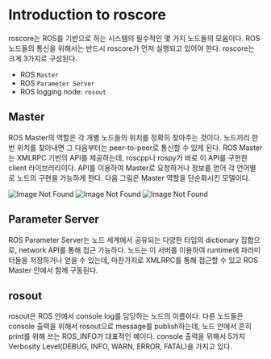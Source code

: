# Introduction to roscore

roscore는 ROS를 기반으로 하는 시스템의 필수적인 몇 가지 노드들의 모음이다. ROS 노드들의 통신을 위해서는 반드시 roscore가 먼저 실행되고 있어야 한다. roscore는 크게 3가지로 구성된다.

- ROS `Master`
- ROS `Parameter Server`
- ROS logging node: `rosout`

## Master

ROS Master의 역할은 각 개별 노드들의 위치를 정확히 찾아주는 것이다. 노드끼리 한번 위치를 찾아내면 그 다음부터는 peer-to-peer로 통신할 수 있게 된다. ROS Master는 XMLRPC 기반의 API를 제공하는데, roscpp나 rospy가 바로 이 API를 구현한 client 라이브러리이다. API를 이용하여 Master로 요청하거나 정보를 얻어 각 언어별로 노드의 구현을 가능하게 한다. 다음 그림은 Master 역할을 단순화시킨 모델이다.

![Image Not Found](http://wiki.ros.org/Master?action=AttachFile&do=get&target=ROS_master_example_english_1.png)
![Image Not Found](http://wiki.ros.org/Master?action=AttachFile&do=get&target=ROS_master_example_english_2.png)
![Image Not Found](http://wiki.ros.org/Master?action=AttachFile&do=get&target=ROS_master_example_english_3.png)

## Parameter Server

ROS Parameter Server는 노드 세계에서 공유되는 다양한 타입의 dictionary 집합으로, network API를 통해 접근 가능하다. 노드는 이 서버를 이용하여 runtime에 파라미터들을 저장하거나 얻을 수 있는데, 마찬가지로 XMLRPC를 통해 접근할 수 있고 ROS Master 안에서 함께 구동된다.

## rosout

rosout은 ROS 안에서 console log를 담당하는 노드의 이름이다. 다른 노드들은 console 출력을 위해서 rosout으로 message를 publish하는데, 노드 안에서 흔히 print를 위해 쓰는 ROS_INFO가 대표적인 예이다. console 출력을 위해서 5가지 Verbosity Level(DEBUG, INFO, WARN, ERROR, FATAL)을 가지고 있다.
